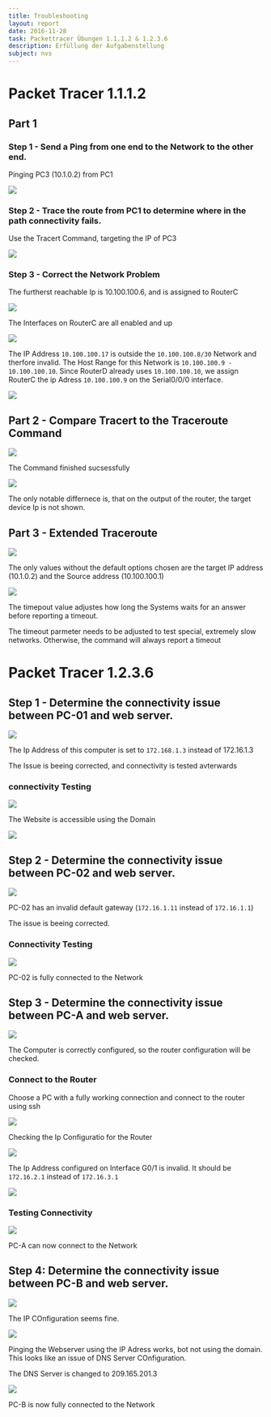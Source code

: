```yaml
---
title: Troubleshooting
layout: report
date: 2016-11-28
task: Packettracer Übungen 1.1.1.2 & 1.2.3.6
description: Erfüllung der Aufgabenstellung
subject: nvs
---
```


# Packet Tracer 1.1.1.2

## Part 1

### Step 1 - Send a Ping from one end to the Network to the other end.

Pinging PC3 (10.1.0.2) from PC1

![](20161205_644x326.png)

### Step 2 - Trace the route from PC1 to determine where in the path connectivity fails.

Use the Tracert Command, targeting the IP of PC3

![](20161205_378x159.png)

### Step 3 - Correct the Network Problem

The furtherst reachable Ip is 10.100.100.6, and is assigned to RouterC

![](20161205_565x104.png)

The Interfaces on RouterC are all enabled and up

![](20161205_326x81.png)

The IP Address `10.100.100.17` is outside the `10.100.100.8/30` Network and therfore invalid. The Host Range for this Network is `10.100.100.9 - 10.100.100.10`. Since RouterD already uses `10.100.100.10`, we assign RouterC the ip Adress `10.100.100.9` on the Serial0/0/0 interface.

![](20161205_418x85.png)

## Part 2 - Compare Tracert to the Traceroute Command

![](20161205_381x122.png)

The Command finished sucsessfully

![](20161205_362x137.png)

The only notable differnece is, that on the output of the router, the target device Ip is not shown.

## Part 3 - Extended Traceroute

![](20161205_480x213.png)

The only values without the default options chosen are the target IP address (10.1.0.2) and the Source address (10.100.100.1)

![](20161205_355x199.png)

The timepout value adjustes how long the Systems waits for an answer before reporting a timeout.

The timeout parmeter needs to be adjusted to test special, extremely slow networks. Otherwise, the command will always report a timeout

# Packet Tracer 1.2.3.6

## Step 1 - Determine the connectivity issue between PC-01 and web server.

![](20161205_354x90.png)

The Ip Address of this computer is set to `172.168.1.3` instead of 172.16.1.3

The Issue is beeing corrected, and connectivity is tested avterwards

### connectivity Testing

![](20161205_402x892.png)

The Website is accessible using the Domain

![](20161205_614x304.png)


## Step 2 - Determine the connectivity issue between PC-02 and web server.

![](20161205_356x136.png)

PC-02 has an invalid default gateway (`172.16.1.11` instead of `172.16.1.1`)

The issue is beeing corrected.

### Connectivity Testing

![](20161205_479x317.png)

PC-02 is fully connected to the Network

## Step 3 - Determine the connectivity issue between PC-A and web server.

![](20161205_350x105.png)

The Computer is correctly configured, so the router configuration will be checked.

### Connect to the Router

Choose a PC with a fully working connection and connect to the router using ssh

![](20161205_381x136.png)

Checking the Ip Configuratio for the Router

![](20161205_275x94.png)

The Ip Address configured on Interface G0/1 is invalid. It should be `172.16.2.1` instead of `172.16.3.1`

![](20161205_422x85.png)

### Testing Connectivity

![](20161205_479x352.png)

PC-A can now connect to the Network

## Step 4: Determine the connectivity issue between PC-B and web server.

![](20161205_378x84.png)

The IP COnfiguration seems fine.

![](20161205_579x235.png)

Pinging the Webserver using the IP Adress works, bot not using the domain. This looks like an issue of DNS Server COnfiguration.

The DNS Server is changed to 209.165.201.3

![](20161205_475x336.png)

PC-B is now fully connected to the Network
